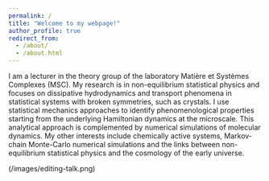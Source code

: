 ```yaml
---
permalink: /
title: "Welcome to my webpage!"
author_profile: true
redirect_from: 
  - /about/
  - /about.html
---
```




I am a lecturer in the theory group of the laboratory Matière et Systèmes Complexes (MSC). My research is in non-equilibrium statistical physics and focuses on dissipative hydrodynamics and transport phenomena in statistical systems with broken symmetries, such as crystals. I use statistical mechanics approaches to identify phenomenological properties starting from the underlying Hamiltonian dynamics at the microscale. This analytical approach is complemented by numerical simulations of molecular dynamics. My other interests include chemically active systems, Markov-chain Monte-Carlo numerical simulations and the links between non-equilibrium statistical physics and the cosmology of the early universe.

(/images/editing-talk.png)
